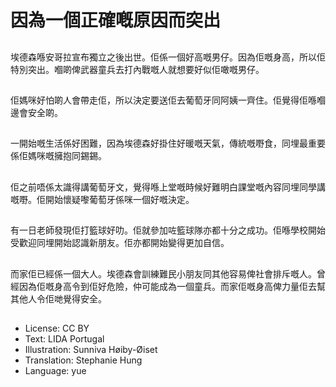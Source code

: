 # 因為一個正確嘅原因而突出

##
埃德森喺安哥拉宣布獨立之後出世。佢係一個好高嘅男仔。因為佢嘅身高，所以佢特別突出。嗰啲俾武器童兵去打內戰嘅人就想要好似佢噉嘅男仔。

##
佢媽咪好怕啲人會帶走佢，所以決定要送佢去葡萄牙同阿姨一齊住。佢覺得佢喺嗰邊會安全啲。

##
一開始嘅生活係好困難，因為埃德森好掛住好暖嘅天氣，傳統嘅嘢食，同埋最重要係佢媽咪嘅擁抱同錫錫。

##
佢之前唔係太識得講葡萄牙文，覺得喺上堂嘅時候好難明白課堂嘅內容同埋同學講嘅嘢。佢開始懷疑嚟葡萄牙係咪一個好嘅決定。

##
有一日老師發現佢打籃球好叻。佢就參加咗籃球隊亦都十分之成功。佢喺學校開始受歡迎同埋開始認識新朋友。佢亦都開始變得更加自信。

##
而家佢已經係一個大人。埃德森會訓練難民小朋友同其他容易俾社會排斥嘅人。曾經因為佢嘅身高令到佢好危險，仲可能成為一個童兵。而家佢嘅身高俾力量佢去幫其他人令佢哋覺得安全。

##
* License: CC BY
* Text: LIDA Portugal
* Illustration: Sunniva Høiby-Øiset
* Translation: Stephanie Hung
* Language: yue
